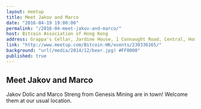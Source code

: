 ```yaml
---
layout: meetup
title: Meet Jakov and Marco
date: "2016-04-19 19:00:00"
permalink: "/2016-04-meet-jakov-and-marco/"
host: Bitcoin Association of Hong Kong
address: Grappa's Cellar, Jardine House, 1 Connaught Road, Central, Hong Kong
link: "http://www.meetup.com/Bitcoin-HK/events/230336165/"
background: "url(/media/2014/12/beer.jpg) #FF0000"
published: true
---
```


## Meet Jakov and Marco

Jakov Dolic and Marco Streng from Genesis Mining are in town! Welcome them at our usual location.
